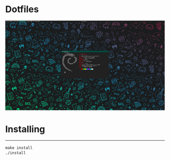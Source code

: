 # Dotfiles
![screenshot](/screenshots/screenshot.png)

# Installing
---
```
make install
./install
```